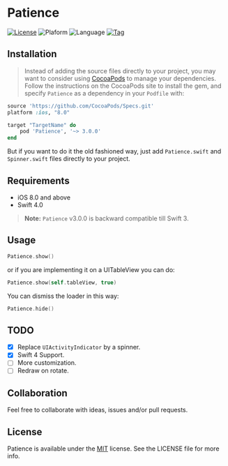 # Patience

[![License](https://img.shields.io/github/license/rockbarato/Patience.svg)](http://opensource.org/licenses/MIT)
![Plaform](https://img.shields.io/badge/platform-iOS-2886FD.svg)
![Language](https://img.shields.io/badge/language-Swift%204-F48041.svg)
[![Tag](https://img.shields.io/github/tag/rockbarato/Patience.svg)](https://github.com/rockbarato/Patience)


## Installation

> Instead of adding the source files directly to your project, you may want to consider using [CocoaPods](http://cocoapods.org/) to manage your dependencies. Follow the instructions on the CocoaPods site to install the gem, and specify `Patience` as a dependency in your `Podfile` with:

```ruby
source 'https://github.com/CocoaPods/Specs.git'
platform :ios, "8.0"

target "TargetName" do
	pod 'Patience', '~> 3.0.0'
end
```

But if you want to do it the old fashioned way, just add `Patience.swift` and `Spinner.swift` files directly to your project.

## Requirements

* iOS 8.0 and above
* Swift 4.0

> **Note:** `Patience` v3.0.0 is backward compatible till Swift 3.

## Usage

```swift
Patience.show()
```
or if you are implementing it on a UITableView you can do:

```swift
Patience.show(self.tableView, true)
```
You can dismiss the loader in this way:

```swift
Patience.hide()
```

## TODO

* [x] Replace `UIActivityIndicator` by a spinner.
* [x] Swift 4 Support.
* [ ] More customization.
* [ ] Redraw on rotate.

## Collaboration

Feel free to collaborate with ideas, issues and/or pull requests.

## License
Patience is available under the [MIT](http://opensource.org/licenses/MIT) license. See the LICENSE file for more info.

